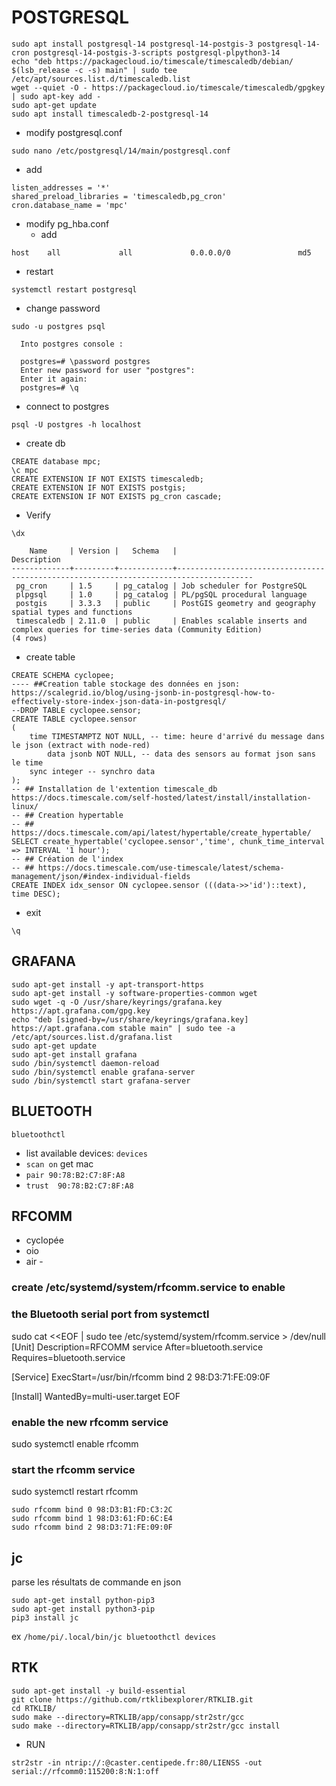 # POSTGRESQL
```
sudo apt install postgresql-14 postgresql-14-postgis-3 postgresql-14-cron postgresql-14-postgis-3-scripts postgresql-plpython3-14
echo "deb https://packagecloud.io/timescale/timescaledb/debian/ $(lsb_release -c -s) main" | sudo tee /etc/apt/sources.list.d/timescaledb.list
wget --quiet -O - https://packagecloud.io/timescale/timescaledb/gpgkey | sudo apt-key add -
sudo apt-get update
sudo apt install timescaledb-2-postgresql-14
```
* modify postgresql.conf
```
sudo nano /etc/postgresql/14/main/postgresql.conf
```
* add
```
listen_addresses = '*'
shared_preload_libraries = 'timescaledb,pg_cron'
cron.database_name = 'mpc'
```
* modify pg_hba.conf
  * add
```
host    all             all             0.0.0.0/0               md5
```
  * restart
```
systemctl restart postgresql
```
* change password
```
sudo -u postgres psql

  Into postgres console :

  postgres=# \password postgres
  Enter new password for user "postgres":
  Enter it again:
  postgres=# \q

```
* connect to postgres
```
psql -U postgres -h localhost
```
* create db
```
CREATE database mpc;
\c mpc
CREATE EXTENSION IF NOT EXISTS timescaledb;
CREATE EXTENSION IF NOT EXISTS postgis;
CREATE EXTENSION IF NOT EXISTS pg_cron cascade;
```
* Verify

```\dx```

```                                                List of installed extensions
    Name     | Version |   Schema   |                                      Description                                      
-------------+---------+------------+---------------------------------------------------------------------------------------
 pg_cron     | 1.5     | pg_catalog | Job scheduler for PostgreSQL
 plpgsql     | 1.0     | pg_catalog | PL/pgSQL procedural language
 postgis     | 3.3.3   | public     | PostGIS geometry and geography spatial types and functions
 timescaledb | 2.11.0  | public     | Enables scalable inserts and complex queries for time-series data (Community Edition)
(4 rows)
```

* create table

```
CREATE SCHEMA cyclopee;
---- ##Creation table stockage des données en json: https://scalegrid.io/blog/using-jsonb-in-postgresql-how-to-effectively-store-index-json-data-in-postgresql/
--DROP TABLE cyclopee.sensor;
CREATE TABLE cyclopee.sensor
(
	time TIMESTAMPTZ NOT NULL, -- time: heure d'arrivé du message dans le json (extract with node-red)
        data jsonb NOT NULL, -- data des sensors au format json sans le time
	sync integer -- synchro data
);
-- ## Installation de l'extention timescale_db https://docs.timescale.com/self-hosted/latest/install/installation-linux/
-- ## Creation hypertable
-- ## https://docs.timescale.com/api/latest/hypertable/create_hypertable/
SELECT create_hypertable('cyclopee.sensor','time', chunk_time_interval => INTERVAL '1 hour');
-- ## Création de l'index
-- ## https://docs.timescale.com/use-timescale/latest/schema-management/json/#index-individual-fields
CREATE INDEX idx_sensor ON cyclopee.sensor (((data->>'id')::text), time DESC);
```

* exit

```\q```

## GRAFANA

```
sudo apt-get install -y apt-transport-https
sudo apt-get install -y software-properties-common wget
sudo wget -q -O /usr/share/keyrings/grafana.key https://apt.grafana.com/gpg.key
echo "deb [signed-by=/usr/share/keyrings/grafana.key] https://apt.grafana.com stable main" | sudo tee -a /etc/apt/sources.list.d/grafana.list
sudo apt-get update
sudo apt-get install grafana
sudo /bin/systemctl daemon-reload
sudo /bin/systemctl enable grafana-server
sudo /bin/systemctl start grafana-server
```
## BLUETOOTH

```bluetoothctl```

* list available devices: ```devices```
* ```scan on``` get mac
* ```pair 90:78:B2:C7:8F:A8```
* ```trust  90:78:B2:C7:8F:A8```

## RFCOMM

* cyclopée
* oio
* air -

### create /etc/systemd/system/rfcomm.service to enable
### the Bluetooth serial port from systemctl

  sudo cat <<EOF | sudo tee /etc/systemd/system/rfcomm.service > /dev/null
  [Unit]
  Description=RFCOMM service
  After=bluetooth.service
  Requires=bluetooth.service

  [Service]
  ExecStart=/usr/bin/rfcomm bind 2 98:D3:71:FE:09:0F

  [Install]
  WantedBy=multi-user.target
  EOF

### enable the new rfcomm service
  sudo systemctl enable rfcomm
### start the rfcomm service
  sudo systemctl restart rfcomm

```
sudo rfcomm bind 0 98:D3:B1:FD:C3:2C
sudo rfcomm bind 1 98:D3:61:FD:6C:E4
sudo rfcomm bind 2 98:D3:71:FE:09:0F
```

## jc

parse les résultats de commande en json

```
sudo apt-get install python-pip3
sudo apt-get install python3-pip
pip3 install jc
```
ex ```/home/pi/.local/bin/jc bluetoothctl devices```


## RTK

```
sudo apt-get install -y build-essential
git clone https://github.com/rtklibexplorer/RTKLIB.git
cd RTKLIB/
sudo make --directory=RTKLIB/app/consapp/str2str/gcc
sudo make --directory=RTKLIB/app/consapp/str2str/gcc install
```

* RUN

```
str2str -in ntrip://:@caster.centipede.fr:80/LIENSS -out serial://rfcomm0:115200:8:N:1:off
```
